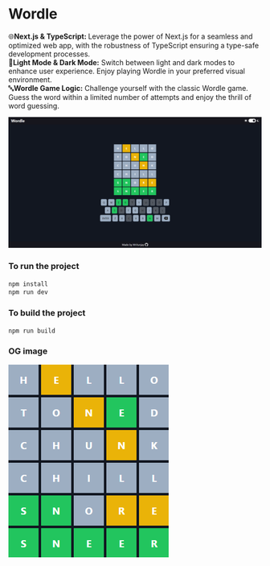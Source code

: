 # Wordle

 🌐<b>Next.js & TypeScript: </b> Leverage the power of Next.js for a seamless and optimized web app, with the robustness of TypeScript ensuring a type-safe development processes.<br>
 🌈<b>Light Mode & Dark Mode:</b> Switch between light and dark modes to enhance user experience. Enjoy playing Wordle in your preferred visual environment.<br>
 🔤<b>Wordle Game Logic:</b> Challenge yourself with the classic Wordle game. Guess the word within a limited number of attempts and enjoy the thrill of word guessing.

![Wordle](/public/wordle.png)

### To run the project

```bash
npm install
npm run dev
```

### To build the project

```bash
npm run build
```

### OG image

![wordle](/public/wordle-og.png)

